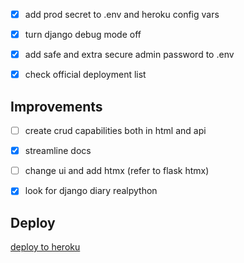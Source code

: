 - [x] add prod secret to .env and heroku config vars

- [x] turn django debug mode off

- [x] add safe and extra secure admin password to .env

- [x] check official deployment list

## Improvements

- [ ] create crud capabilities both in html and api

- [x] streamline docs

- [ ] change ui and add htmx (refer to flask htmx)

- [x] look for django diary realpython

## Deploy

[deploy to heroku](https://medium.com/geekculture/how-to-deploy-a-django-app-on-heroku-4d696b458272)
